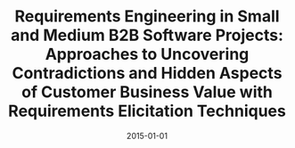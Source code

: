 ---
abstract: ''
authors:
- Klaus Neuhold
date: '2015-01-01'
featured: false
publication_types:
- '7'
publishDate: '2015-01-01'
title: 'Requirements Engineering in Small and Medium B2B Software Projects: Approaches
  to Uncovering Contradictions and Hidden Aspects of Customer Business Value with
  Requirements Elicitation Techniques'
url_pdf: ''
---